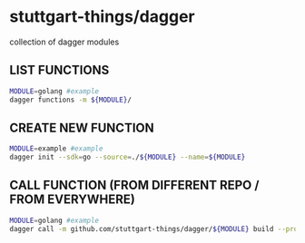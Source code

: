 # stuttgart-things/dagger
collection of dagger modules

## LIST FUNCTIONS

```bash
MODULE=golang #example
dagger functions -m ${MODULE}/
```

## CREATE NEW FUNCTION

```bash
MODULE=example #example
dagger init --sdk=go --source=./${MODULE} --name=${MODULE}
```

## CALL FUNCTION (FROM DIFFERENT REPO / FROM EVERYWHERE)

```bash
MODULE=golang #example
dagger call -m github.com/stuttgart-things/dagger/${MODULE} build --progress plain --src ./ export --path build
```